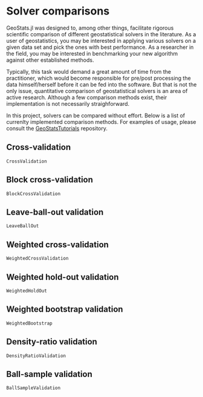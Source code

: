 # Solver comparisons

GeoStats.jl was designed to, among other things, facilitate rigorous scientific
comparison of different geostatistical solvers in the literature. As a user of
geostatistics, you may be interested in applying various solvers on a given data
set and pick the ones with best performance. As a researcher in the field, you may
be interested in benchmarking your new algorithm against other established methods.

Typically, this task would demand a great amount of time from the practitioner, which
would become responsible for pre/post processing the data himself/herself before it
can be fed into the software. But that is not the only issue, quantitative comparison
of geostatistical solvers is an area of active research. Although a few comparison
methods exist, their implementation is not necessarily straighforward.

In this project, solvers can be compared without effort. Below is a list of currenlty
implemented comparison methods. For examples of usage, please consult the
[GeoStatsTutorials](https://github.com/JuliaEarth/GeoStatsTutorials) repository.

## Cross-validation

```@docs
CrossValidation
```

## Block cross-validation

```@docs
BlockCrossValidation
```

## Leave-ball-out validation

```@docs
LeaveBallOut
```

## Weighted cross-validation

```@docs
WeightedCrossValidation
```

## Weighted hold-out validation

```@docs
WeightedHoldOut
```

## Weighted bootstrap validation

```@docs
WeightedBootstrap
```

## Density-ratio validation

```@docs
DensityRatioValidation
```

## Ball-sample validation

```@docs
BallSampleValidation
```
